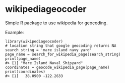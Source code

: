 # wikipediageocoder

Simple R package to use wikipedia for geocoding.

Example:
```
library(wikipediageocoder)
# location string that google geocoding returns NA
search_string = 'mare island navy yard'
page_name = search_for_wikipedia_page(search_string)
print(page_name)
#> [1] "Mare Island Naval Shipyard"
coordinates = geocode_wikipedia_page(page_name)
print(coordinates)
#> [1]   38.0900 -122.2633
```
